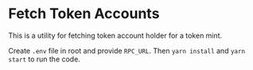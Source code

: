 # Fetch Token Accounts

This is a utility for fetching token account holder for a token mint.

Create `.env` file in root and provide `RPC_URL`. Then
`yarn install` and `yarn start` to run the code.
